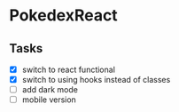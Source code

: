 # PokedexReact

## Tasks

* [x] switch to react functional
* [x] switch to using hooks instead of classes
* [ ] add dark mode
* [ ] mobile version
